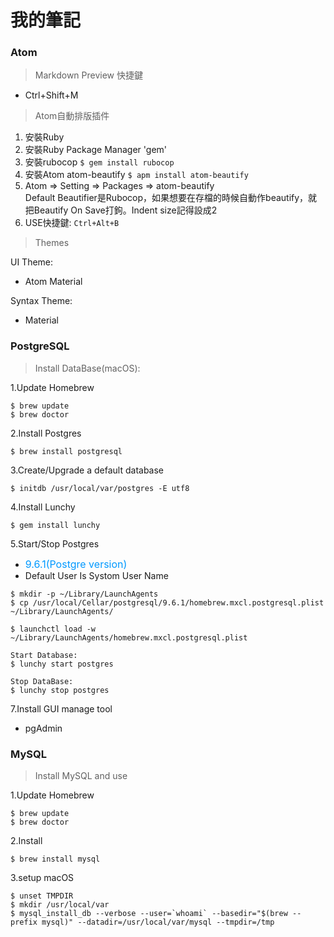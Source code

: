 # 我的筆記

### Atom

> Markdown Preview 快捷鍵

- Ctrl+Shift+M

> Atom自動排版插件

1. 安裝Ruby
2. 安裝Ruby Package Manager  'gem'
3. 安裝rubocop
  ``
    $ gem install rubocop
  ``  
4. 安裝Atom atom-beautify
  ``
  $ apm install atom-beautify
  ``
5. Atom => Setting => Packages => atom-beautify
   </br>Default Beautifier是Rubocop，如果想要在存檔的時候自動作beautify，就把Beautify On Save打鉤。Indent size記得設成2
6. USE快捷鍵:
  ``
  Ctrl+Alt+B
  ``

> Themes

UI Theme: </br>
*  Atom Material

Syntax Theme: </br>
*  Material

### PostgreSQL

> Install DataBase(macOS):

1.Update Homebrew
```
$ brew update
$ brew doctor
```

2.Install Postgres
```
$ brew install postgresql
```

3.Create/Upgrade a default database
```
$ initdb /usr/local/var/postgres -E utf8
```

4.Install Lunchy
```
$ gem install lunchy
```

5.Start/Stop Postgres
  </br>
*  <font color=#0099ff size=3>9.6.1(Postgre version)</font>
* Default User Is Systom User Name

```
$ mkdir -p ~/Library/LaunchAgents
$ cp /usr/local/Cellar/postgresql/9.6.1/homebrew.mxcl.postgresql.plist ~/Library/LaunchAgents/

$ launchctl load -w ~/Library/LaunchAgents/homebrew.mxcl.postgresql.plist

Start Database:
$ lunchy start postgres

Stop DataBase:
$ lunchy stop postgres
```

7.Install GUI manage tool
* pgAdmin

###  MySQL

> Install MySQL and use

1.Update Homebrew
```
$ brew update
$ brew doctor
```

2.Install
```
$ brew install mysql
```

3.setup macOS
```
$ unset TMPDIR
$ mkdir /usr/local/var
$ mysql_install_db --verbose --user=`whoami` --basedir="$(brew --prefix mysql)" --datadir=/usr/local/var/mysql --tmpdir=/tmp
```
